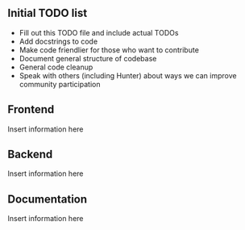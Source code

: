 ## Initial TODO list
* Fill out this TODO file and include actual TODOs
* Add docstrings to code
* Make code friendlier for those who want to contribute
* Document general structure of codebase
* General code cleanup
* Speak with others (including Hunter) about ways we can improve community participation

## Frontend
Insert information here

## Backend
Insert information here

## Documentation
Insert information here

